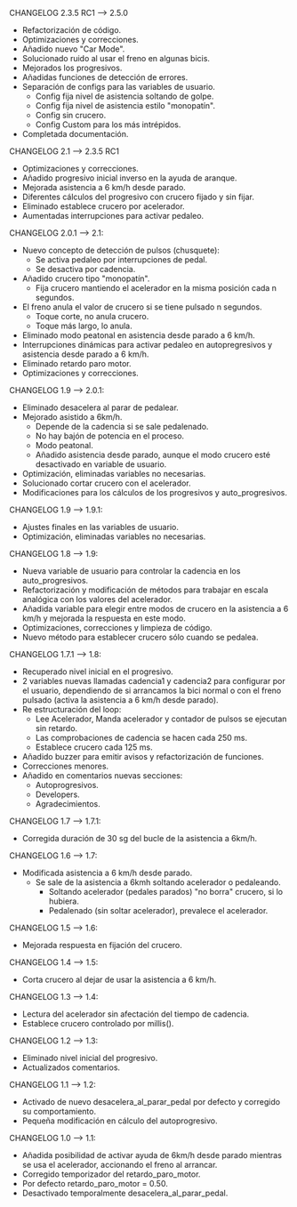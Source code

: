 CHANGELOG 2.3.5 RC1 --> 2.5.0
- Refactorización de código.
- Optimizaciones y correcciones.
- Añadido nuevo "Car Mode". 
- Solucionado ruido al usar el freno en algunas bicis.
- Mejorados los progresivos.
- Añadidas funciones de detección de errores.
- Separación de configs para las variables de usuario.
  - Config fija nivel de asistencia soltando de golpe.
  - Config fija nivel de asistencia estilo "monopatín".
  - Config sin crucero.
  - Config Custom para los más intrépidos.
- Completada documentación.

CHANGELOG 2.1 --> 2.3.5 RC1
- Optimizaciones y correcciones.
- Añadido progresivo inicial inverso en la ayuda de aranque.
- Mejorada asistencia a 6 km/h desde parado.
- Diferentes cálculos del progresivo con crucero fijado y sin fijar.
- Eliminado establece crucero por acelerador.
- Aumentadas interrupciones para activar pedaleo.

CHANGELOG 2.0.1 --> 2.1:
- Nuevo concepto de detección de pulsos (chusquete):
  - Se activa pedaleo por interrupciones de pedal.
  - Se desactiva por cadencia.
- Añadido crucero tipo "monopatín".
  - Fija crucero mantiendo el acelerador en la misma posición cada n segundos.
- El freno anula el valor de crucero si se tiene pulsado n segundos.
  - Toque corte, no anula crucero.
  - Toque más largo, lo anula.
- Eliminado modo peatonal en asistencia desde parado a 6 km/h.
- Interrupciones dinámicas para activar pedaleo en autopregresivos y asistencia desde parado a 6 km/h.
- Eliminado retardo paro motor.
- Optimizaciones y correcciones.

CHANGELOG 1.9 --> 2.0.1:
- Eliminado desacelera al parar de pedalear.
- Mejorado asistido a 6km/h.
  - Depende de la cadencia si se sale pedalenado.
  - No hay bajón de potencia en el proceso.
  - Modo peatonal.
  - Añadido asistencia desde parado, aunque el modo crucero esté desactivado en variable de usuario.
- Optimización, eliminadas variables no necesarias.
- Solucionado cortar crucero con el acelerador.
- Modificaciones para los cálculos de los progresivos y auto_progresivos.

CHANGELOG 1.9 --> 1.9.1:
- Ajustes finales en las variables de usuario.
- Optimización, eliminadas variables no necesarias.

CHANGELOG 1.8 --> 1.9:
- Nueva variable de usuario para controlar la cadencia en los auto_progresivos.
- Refactorización y modificación de métodos para trabajar en escala analógica con los valores del acelerador.
- Añadida variable para elegir entre modos de crucero en la asistencia a 6 km/h y mejorada la respuesta en este modo.
- Optimizaciones, correcciones y limpieza de código.
- Nuevo método para establecer crucero sólo cuando se pedalea.

CHANGELOG 1.7.1 --> 1.8:
- Recuperado nivel inicial en el progresivo.
- 2 variables nuevas llamadas cadencia1 y cadencia2 para configurar por el usuario, dependiendo de si arrancamos la bici normal o con el freno pulsado (activa la asistencia a 6 km/h desde parado).
- Re estructuración del loop:
  - Lee Acelerador, Manda acelerador y contador de pulsos se ejecutan sin retardo.
  - Las comprobaciones de cadencia se hacen cada 250 ms.
  - Establece crucero cada 125 ms.
- Añadido buzzer para emitir avisos y refactorización de funciones.
- Correcciones menores.
- Añadido en comentarios nuevas secciones:
  - Autoprogresivos.
  - Developers.
  - Agradecimientos.

CHANGELOG 1.7 --> 1.7.1:
- Corregida duración de 30 sg del bucle de la asistencia a 6km/h.

CHANGELOG 1.6 --> 1.7:
- Modificada asistencia a 6 km/h desde parado.
  - Se sale de la asistencia a 6kmh soltando acelerador o pedaleando.
    - Soltando acelerador (pedales parados) "no borra" crucero, si lo hubiera.
    - Pedalenado (sin soltar acelerador), prevalece el acelerador. 

CHANGELOG 1.5 --> 1.6:
- Mejorada respuesta en fijación del crucero.

CHANGELOG 1.4 --> 1.5:
- Corta crucero al dejar de usar la asistencia a 6 km/h.

CHANGELOG 1.3 --> 1.4:
- Lectura del acelerador sin afectación del tiempo de cadencia.
- Establece crucero controlado por millis().

CHANGELOG 1.2 --> 1.3:
- Eliminado nivel inicial del progresivo.
- Actualizados comentarios.

CHANGELOG 1.1 --> 1.2:
- Activado de nuevo desacelera_al_parar_pedal por defecto y corregido su comportamiento.
- Pequeña modificación en cálculo del autoprogresivo.

CHANGELOG 1.0 --> 1.1:
- Añadida posibilidad de activar ayuda de 6km/h desde parado mientras se usa el acelerador, accionando el freno al arrancar.
- Corregido temporizador del retardo_paro_motor.
- Por defecto retardo_paro_motor = 0.50.
- Desactivado temporalmente desacelera_al_parar_pedal.
